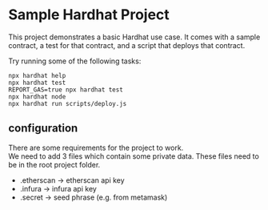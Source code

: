 # Sample Hardhat Project

This project demonstrates a basic Hardhat use case. It comes with a sample contract, a test for that contract, and a script that deploys that contract.

Try running some of the following tasks:

```shell
npx hardhat help
npx hardhat test
REPORT_GAS=true npx hardhat test
npx hardhat node
npx hardhat run scripts/deploy.js
```

## configuration
There are some requirements for the project to work.<br>
We need to add 3 files which contain some private data.
These files need to be in the root project folder.
- .etherscan -> etherscan api key
- .infura -> infura api key
- .secret -> seed phrase (e.g. from metamask)
